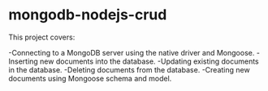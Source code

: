 # mongodb-nodejs-crud

This project covers:

-Connecting to a MongoDB server using the native driver and Mongoose.
-Inserting new documents into the database.
-Updating existing documents in the database.
-Deleting documents from the database.
-Creating new documents using Mongoose schema and model.
